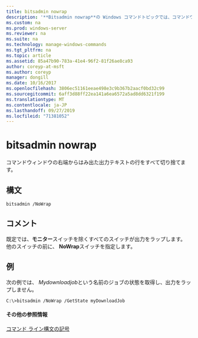 ```yaml
---
title: bitsadmin nowrap
description: '**Bitsadmin nowrap**の Windows コマンドトピックでは、コマンドウィンドウの右端からはみ出た出力テキストの行を切り捨てます。'
ms.custom: na
ms.prod: windows-server
ms.reviewer: na
ms.suite: na
ms.technology: manage-windows-commands
ms.tgt_pltfrm: na
ms.topic: article
ms.assetid: 85a47b90-783a-41e4-96f2-81f26ae8ca93
author: coreyp-at-msft
ms.author: coreyp
manager: dongill
ms.date: 10/16/2017
ms.openlocfilehash: 3806ec51161eeae498e3c9b367b2aacf0bd32c99
ms.sourcegitcommit: 6aff3d88ff22ea141a6ea6572a5ad8dd6321f199
ms.translationtype: MT
ms.contentlocale: ja-JP
ms.lasthandoff: 09/27/2019
ms.locfileid: "71381052"
---
```

# <a name="bitsadmin-nowrap"></a>bitsadmin nowrap

コマンドウィンドウの右端からはみ出た出力テキストの行をすべて切り捨てます。

## <a name="syntax"></a>構文

```
bitsadmin /NoWrap
```

## <a name="remarks"></a>コメント

既定では、**モニター**スイッチを除くすべてのスイッチが出力をラップします。 他のスイッチの前に、 **NoWrap**スイッチを指定します。

## <a name="BKMK_examples"></a>例

次の例では、 *Mydownloadjob*という名前のジョブの状態を取得し、出力をラップしません。
```
C:\>bitsadmin /NoWrap /GetState myDownloadJob
```

#### <a name="additional-references"></a>その他の参照情報

[コマンド ライン構文の記号](command-line-syntax-key.md)